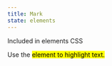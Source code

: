 ```yaml
---
title: Mark
state: elements
---
```

Included in elements CSS


Use the <mark> element to highlight text.
